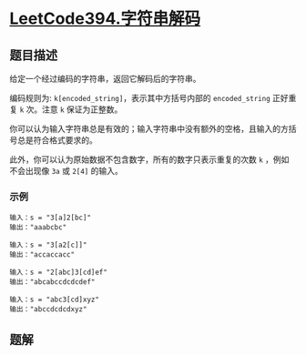 # [LeetCode394.字符串解码](https://leetcode-cn.com/problems/decode-string/)
## 题目描述
给定一个经过编码的字符串，返回它解码后的字符串。

编码规则为: `k[encoded_string]`，表示其中方括号内部的 `encoded_string` 正好重复 `k` 次。注意 `k` 保证为正整数。

你可以认为输入字符串总是有效的；输入字符串中没有额外的空格，且输入的方括号总是符合格式要求的。

此外，你可以认为原始数据不包含数字，所有的数字只表示重复的次数 `k` ，例如不会出现像 `3a` 或 `2[4]` 的输入。

### 示例
```
输入：s = "3[a]2[bc]"
输出："aaabcbc"
```
```
输入：s = "3[a2[c]]"
输出："accaccacc"
```
```
输入：s = "2[abc]3[cd]ef"
输出："abcabccdcdcdef"
```
```
输入：s = "abc3[cd]xyz"
输出："abccdcdcdxyz"
```
## 题解



